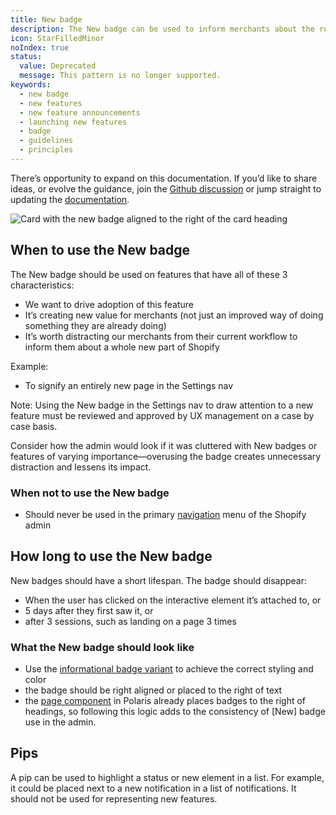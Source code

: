 ```yaml
---
title: New badge
description: The New badge can be used to inform merchants about the release of a feature that creates new value. It should be used sparingly and for a short time frame.
icon: StarFilledMinor
noIndex: true
status:
  value: Deprecated
  message: This pattern is no longer supported.
keywords:
  - new badge
  - new features
  - new feature announcements
  - launching new features
  - badge
  - guidelines
  - principles
---
```


There’s opportunity to expand on this documentation. If you’d like to share ideas, or evolve the guidance, join the [Github discussion](https://github.com/Shopify/polaris/discussions/6751) or jump straight to updating the [documentation](https://polaris.shopify.com/contributing/documentation).

![Card with the new badge aligned to the right of the card heading](/images/foundations/patterns/new-badge/new-badge@2x.png)

## When to use the New badge

The New badge should be used on features that have all of these 3 characteristics:

- We want to drive adoption of this feature
- It’s creating new value for merchants (not just an improved way of doing something they are already doing)
- It’s worth distracting our merchants from their current workflow to inform them about a whole new part of Shopify

Example:

- To signify an entirely new page in the Settings nav

Note: Using the New badge in the Settings nav to draw attention to a new feature must be reviewed and approved by UX management on a case by case basis.

Consider how the admin would look if it was cluttered with New badges or features of varying importance—overusing the badge creates unnecessary distraction and lessens its impact.

### When not to use the New badge

- Should never be used in the primary [navigation](/components/navigation) menu of the Shopify admin

## How long to use the New badge

New badges should have a short lifespan. The badge should disappear:

- When the user has clicked on the interactive element it’s attached to, or
- 5 days after they first saw it, or
- after 3 sessions, such as landing on a page 3 times

### What the New badge should look like

- Use the [informational badge variant](https://polaris.shopify.com/components/feedback-indicators/badge) to achieve the correct styling and color
- the badge should be right aligned or placed to the right of text
- the [page component](https://polaris.shopify.com/components/layout-and-structure/page) in Polaris already places badges to the right of headings, so following this logic adds to the consistency of [New] badge use in the admin.

## Pips

A pip can be used to highlight a status or new element in a list. For example, it could be placed next to a new notification in a list of notifications. It should not be used for representing new features.
